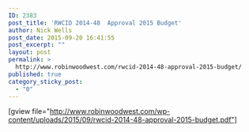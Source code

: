 ```yaml
---
ID: 2383
post_title: 'RWCID 2014-48  Approval 2015 Budget'
author: Nick Wells
post_date: 2015-09-20 16:41:55
post_excerpt: ""
layout: post
permalink: >
  http://www.robinwoodwest.com/rwcid-2014-48-approval-2015-budget/
published: true
category_sticky_post:
  - "0"
---
```

[gview file="http://www.robinwoodwest.com/wp-content/uploads/2015/09/rwcid-2014-48-approval-2015-budget.pdf"]